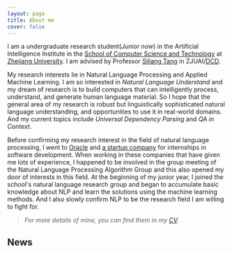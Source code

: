 ```yaml
---
layout: page
title: About me
cover: false
---
```


  I am a undergraduate research student(_Junior now_) in the Artificial Intelligence 
Institute in the [School of Computer Science and Technology](http://www.cs.zju.edu.cn/) at 
[Zhejiang University](http://www.zju.edu.cn/). I am advised by Professor [Siliang Tang](https://person.zju.edu.cn/siliang) in ZJUAI/[DCD](http://www.dcd.zju.edu.cn/). 

  My research interests lie in Natural Language Processing and Applied Machine 
Learning. I am so interested in _Natural Language Understand_ and my dream of research 
is to build computers that can intelligently process, understand, and generate human 
language material. So I hope that the general area of my research is robust but 
linguistically sophisticated natural language understanding, and opportunities to use it in real-world domains. And my current topics include _Universal Dependency Parsing_ 
and _QA in Context_.

  Before confirming my research interest in the field of natural language processing, 
I went to [Oracle](https://www.oracle.com/cn/index.html) and [a startup company](https://www.eigentech.ai/en/) for internships in software development. 
When working in these companies that have given me lots of experience, I happened to be 
involved in the group meeting of the Natural Language Processing Algorithm Group 
and this also opened my door of interests in this field. At the beginning of my 
junior year, I joined the school's natural language research group and began to 
accumulate basic knowledge about NLP and learn the solutions using the machine learning methods. 
And I also slowly confirm NLP to be the research field I am willing to fight for.

> _For more details of mine, you can find them in my [CV](cv.md)._

## News

